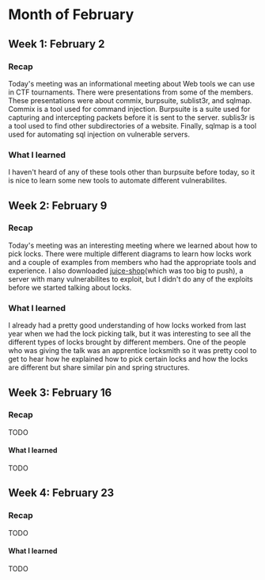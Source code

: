 # Month of February

## Week 1: February 2

### Recap

Today's meeting was an informational meeting about Web tools we can use in CTF tournaments. There were presentations from some of the members. These presentations were about commix, burpsuite, sublist3r, and sqlmap. Commix is a tool used for command injection. Burpsuite is a suite used for capturing and intercepting packets before it is sent to the server. sublis3r is a tool used to find other subdirectories of a website. Finally, sqlmap is a tool used for automating sql injection on vulnerable servers.

### What I learned

I haven't heard of any of these tools other than burpsuite before today, so it is nice to learn some new tools to automate different vulnerabilites.

## Week 2: February 9

### Recap

Today's meeting was an interesting meeting where we learned about how to pick locks. There were multiple different diagrams to learn how locks work and a couple of examples from members who had the appropriate tools and experience. I also downloaded [juice-shop](https://github.com/juice-shop/juice-shop)(which was too big to push), a server with many vulnerabilites to exploit, but I didn't do any of the exploits before we started talking about locks. 

### What I learned

I already had a pretty good understanding of how locks worked from last year when we had the lock picking talk, but it was interesting to see all the different types of locks brought by different members. One of the people who was giving the talk was an apprentice locksmith so it was pretty cool to get to hear how he explained how to pick certain locks and how the locks are different but share similar pin and spring structures.

## Week 3: February 16

### Recap

TODO

#### What I learned

TODO

## Week 4: February 23

### Recap

TODO

#### What I learned

TODO
